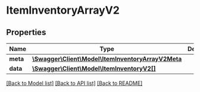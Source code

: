 # ItemInventoryArrayV2

## Properties
Name | Type | Description | Notes
------------ | ------------- | ------------- | -------------
**meta** | [**\Swagger\Client\Model\ItemInventoryArrayV2Meta**](ItemInventoryArrayV2Meta.md) |  | [optional] 
**data** | [**\Swagger\Client\Model\ItemInventoryV2[]**](ItemInventoryV2.md) |  | [optional] 

[[Back to Model list]](../../README.md#documentation-for-models) [[Back to API list]](../../README.md#documentation-for-api-endpoints) [[Back to README]](../../README.md)

